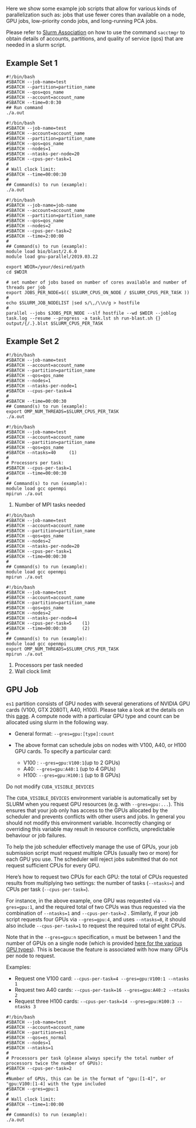 Here we show some example job scripts that allow for various kinds of parallelization such as: jobs that use fewer cores than available on a node, GPU jobs, low-priority condo jobs, and long-running PCA jobs.

Please refer to [Slurm Association](../slurm-overview/#slurm-association) on how to use the command `sacctmgr` to obtain details of accounts, partitions, and quality of service (qos) that are needed in a slurm script.

## Example Set 1

```
#!/bin/bash
#SBATCH --job-name=test
#SBATCH --partition=partition_name
#SBATCH --qos=qos_name
#SBATCH --account=account_name
#SBATCH --time=0:0:30
## Run command
./a.out
```

```
#!/bin/bash
#SBATCH --job-name=test
#SBATCH --account=account_name
#SBATCH --partition=partition_name
#SBATCH --qos=qos_name
#SBATCH --nodes=1
#SBATCH --ntasks-per-node=20
#SBATCH --cpus-per-task=1
#
# Wall clock limit:
#SBATCH --time=00:00:30
#
## Command(s) to run (example):
./a.out
```

```
#!/bin/bash
#SBATCH --job-name=job-name
#SBATCH --account=account_name
#SBATCH --partition=partition_name
#SBATCH --qos=qos_name
#SBATCH --nodes=2
#SBATCH --cpus-per-task=2
#SBATCH --time=2:00:00
#
## Command(s) to run (example):
module load bio/blast/2.6.0
module load gnu-parallel/2019.03.22

export WDIR=/your/desired/path
cd $WDIR

# set number of jobs based on number of cores available and number of threads per job
export JOBS_PER_NODE=$(( $SLURM_CPUS_ON_NODE / $SLURM_CPUS_PER_TASK ))
#
echo $SLURM_JOB_NODELIST |sed s/\,/\\n/g > hostfile
#
parallel --jobs $JOBS_PER_NODE --slf hostfile --wd $WDIR --joblog task.log --resume --progress -a task.lst sh run-blast.sh {} output/{/.}.blst $SLURM_CPUS_PER_TASK
```

## Example Set 2

```
#!/bin/bash
#SBATCH --job-name=test
#SBATCH --account=account_name
#SBATCH --partition=partition_name
#SBATCH --qos=qos_name
#SBATCH --nodes=1
#SBATCH --ntasks-per-node=1
#SBATCH --cpus-per-task=4
#
#SBATCH --time=00:00:30
## Command(s) to run (example):
export OMP_NUM_THREADS=$SLURM_CPUS_PER_TASK
./a.out
```

```
#!/bin/bash
#SBATCH --job-name=test
#SBATCH --account=account_name
#SBATCH --partition=partition_name
#SBATCH --qos=qos_name
#SBATCH --ntasks=40     (1)
#
# Processors per task:
#SBATCH --cpus-per-task=1
#SBATCH --time=00:00:30
#
## Command(s) to run (example):
module load gcc openmpi
mpirun ./a.out
```

1. Number of MPI tasks needed

```
#!/bin/bash
#SBATCH --job-name=test
#SBATCH --account=account_name
#SBATCH --partition=partition_name
#SBATCH --qos=qos_name
#SBATCH --nodes=2
#SBATCH --ntasks-per-node=20
#SBATCH --cpus-per-task=1
#SBATCH --time=00:00:30
#
## Command(s) to run (example):
module load gcc openmpi
mpirun ./a.out
```

```
#!/bin/bash
#SBATCH --job-name=test
#SBATCH --account=account_name
#SBATCH --partition=partition_name
#SBATCH --qos=qos_name
#SBATCH --nodes=2
#SBATCH --ntasks-per-node=4
#SBATCH --cpus-per-task=5    (1)
#SBATCH --time=00:00:30      (2)
#
## Command(s) to run (example):
module load gcc openmpi
export OMP_NUM_THREADS=$SLURM_CPUS_PER_TASK
mpirun ./a.out
```

1. Processors per task needed
1. Wall clock limit

## GPU Job

`es1` partition consists of GPU nodes with several generations of NVIDIA GPU cards (V100, GTX 2080TI, A40, H100). Please take a look at the details on this [page](../../systems/einsteinium/). A compute node with a particular GPU type and count can be allocated using slurm in the following way.

- General format: `--gres=gpu:[type]:count`

- The above format can schedule jobs on nodes with V100, A40, or H100 GPU cards. To specify a particular card:

  - V100 : `--gres=gpu:V100:1`(up to 2 GPUs)
  - A40: `--gres=gpu:A40:1` (up to 4 GPUs)
  - H100: `--gres=gpu:H100:1` (up to 8 GPUs)

Do not modify `CUDA_VISIBLE_DEVICES`

The `CUDA_VISIBLE_DEVICES` environment variable is automatically set by SLURM when you request GPU resources (e.g. with `--gres=gpu:...`). This ensures that your job only has access to the GPUs allocated by the scheduler and prevents conflicts with other users and jobs. In general you should not modify this environment variable. Incorrectly changing or overriding this variable may result in resource conflicts, unpredictable behaviour or job failures.

To help the job scheduler effectively manage the use of GPUs, your job submission script must request multiple CPUs (usually two or more) for each GPU you use. The scheduler will reject jobs submitted that do not request sufficient CPUs for every GPU.

Here’s how to request two CPUs for each GPU: the total of CPUs requested results from multiplying two settings: the number of tasks (`--ntasks=`) and CPUs per task (`--cpus-per-task=`).

For instance, in the above example, one GPU was requested via `--gres=gpu:1`, and the required total of two CPUs was thus requested via the combination of `--ntasks=1` and `--cpus-per-task=2` . Similarly, if your job script requests four GPUs via `--gres=gpu:4`, and uses `--ntasks=8`, it should also include `--cpus-per-task=1` to request the required total of eight CPUs.

Note that in the `--gres=gpu:n` specification, `n` must be between 1 and the number of GPUs on a single node (which is provided [here for the various GPU types](../../systems/einsteinium/)). This is because the feature is associated with how many GPUs per node to request.

Examples:

- Request one V100 card: `--cpus-per-task=4 --gres=gpu:V100:1 --ntasks 1`
- Request two A40 cards: `--cpus-per-task=16 --gres=gpu:A40:2 --ntasks 2`
- Request three H100 cards: `--cpus-per-task=14 --gres=gpu:H100:3 --ntasks 3`

```
#!/bin/bash
#SBATCH --job-name=test
#SBATCH --account=account_name
#SBATCH --partition=es1
#SBATCH --qos=es_normal
#SBATCH --nodes=1
#SBATCH --ntasks=1
#
# Processors per task (please always specify the total number of processors twice the number of GPUs):
#SBATCH --cpus-per-task=2
#
#Number of GPUs, this can be in the format of "gpu:[1-4]", or "gpu:V100:[1-4] with the type included
#SBATCH --gres=gpu:1
#
# Wall clock limit:
#SBATCH --time=1:00:00
#
## Command(s) to run (example):
./a.out
```
